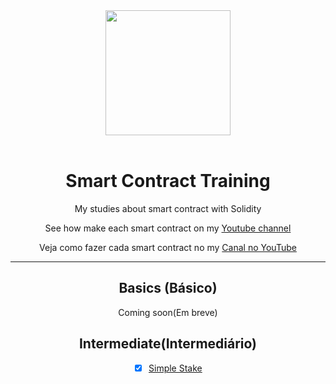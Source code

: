 <div align="center">
<img src="./assets//images/logo–small.png" width="200px"  />
<br />
<br />
<div />

# Smart Contract Training

My studies about smart contract with Solidity

See how make each smart contract on my [Youtube channel](https://www.youtube.com/@nftchoose)

Veja como fazer cada smart contract no my
[Canal no YouTube](https://www.youtube.com/@nftchoose)

<hr />

## Basics (Básico)

Coming soon(Em breve)

## Intermediate(Intermediário)

- [x] [Simple Stake](./intermediate/simple-staking)
